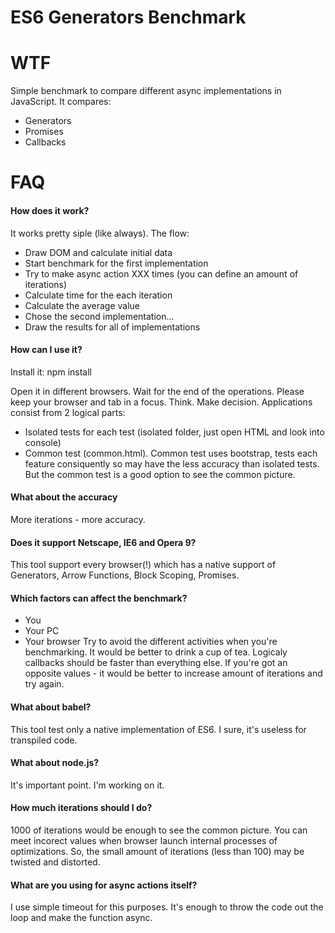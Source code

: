 # ES6 Generators Benchmark
# WTF
Simple benchmark to compare different async implementations in JavaScript. It compares:
- Generators
- Promises
- Callbacks

# FAQ

#### How does it work?
It works pretty siple (like always). The flow:
- Draw DOM and calculate initial data
- Start benchmark for the first implementation
- Try to make async action XXX times (you can define an amount of iterations)
- Calculate time for the each iteration
- Calculate the average value
- Chose the second implementation...
- Draw the results for all of implementations

#### How can I use it?
Install it:
npm install

Open it in different browsers. Wait for the end of the operations. Please keep your browser and tab in a focus. Think. Make decision. Applications consist from 2 logical parts: 
- Isolated tests for each test (isolated folder, just open HTML and look into console)
- Common test (common.html). Common test uses bootstrap, tests each feature consiquently so may have the less accuracy than isolated tests. But the common test is a good option to see the common picture.
#### What about the accuracy
More iterations - more accuracy.
#### Does it support Netscape, IE6 and Opera 9?
This tool support every browser(!) which has a native support of Generators, Arrow Functions, Block Scoping, Promises.
#### Which factors can affect the benchmark?
- You
- Your PC
- Your browser
Try to avoid the different activities when you're benchmarking. It would be better to drink a cup of tea.
Logicaly callbacks should be faster than everything else. If you're got an opposite values - it would be better to increase amount of iterations and try again.

#### What about babel?
This tool test only a native implementation of ES6. I sure, it's useless for transpiled code.
#### What about node.js?
It's important point. I'm working on it.
#### How much iterations should I do?
1000 of iterations would be enough to see the common picture. You can meet incorect values when browser launch internal processes of optimizations. So, the small amount of iterations (less than 100) may be twisted and distorted.
#### What are you using for async actions itself?
I use simple timeout for this purposes. It's enough to throw the code out the loop and make the function async.